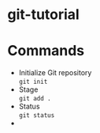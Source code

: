 # git-tutorial


# Commands

 + Initialize Git repository  
   `git init` 
 + Stage  
   `git add .`
 + Status  
   `git status`
 + 

 
